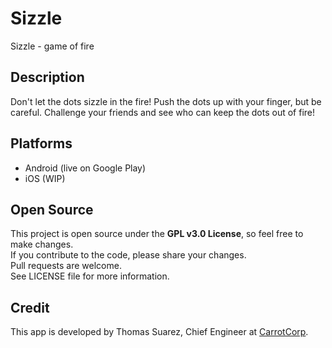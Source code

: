# Sizzle
Sizzle - game of fire

## Description
Don't let the dots sizzle in the fire!
Push the dots up with your finger, but be careful.
Challenge your friends and see who can keep the dots out of fire!

## Platforms
* Android (live on Google Play)
* iOS (WIP)

## Open Source
This project is open source under the **GPL v3.0 License**, so feel free to make changes.  
If you contribute to the code, please share your changes.  
Pull requests are welcome.  
See LICENSE file for more information.

## Credit
This app is developed by Thomas Suarez, Chief Engineer at [CarrotCorp](http://carrotcorp.com).